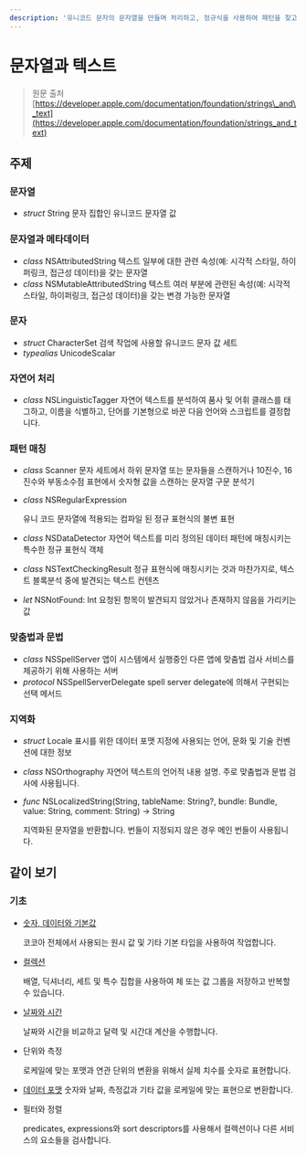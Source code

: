 ```yaml
---
description: '유니코드 문자의 문자열을 만들며 처리하고, 정규식을 사용하여 패턴을 찾고, 텍스트의 자연어 분석을 수행합니다.'
---
```


# 문자열과 텍스트

> 원문 출처  
> [https://developer.apple.com/documentation/foundation/strings\_and\_text](https://developer.apple.com/documentation/foundation/strings_and_text)

## 주제 <a id="topics"></a>

### 문자열 <a id="strings"></a>

* _struct_ String 문자 집합인 유니코드 문자열 값

### 문자열과 메타데이터 <a id="strings-with-metadata"></a>

* _class_ NSAttributedString 텍스트 일부에 대한 관련 속성\(예: 시각적 스타일, 하이퍼링크, 접근성 데이터\)을 갖는 문자열
* _class_ NSMutableAttributedString 텍스트 여러 부분에 관련된 속성\(예: 시각적 스타일, 하이퍼링크, 접근성 데이터\)을 갖는 변경 가능한 문자열

### 문자 <a id="characters"></a>

* _struct_ CharacterSet 검색 작업에 사용할 유니코드 문자 값 세트
* _typealias_ UnicodeScalar

### 자연어 처리 <a id="natural-language-processing"></a>

* _class_ NSLinguisticTagger 자연어 텍스트를 분석하여 품사 및 어휘 클래스를 태그하고, 이름을 식별하고, 단어를 기본형으로 바꾼 다음 언어와 스크립트를 결정합니다.

### 패턴 매칭 <a id="pattern-matching"></a>

* _class_ Scanner 문자 세트에서 하위 문자열 또는 문자들을 스캔하거나 10진수, 16진수와 부동소수점 표현에서 숫자형 값을 스캔하는 문자열 구문 분석기
* _class_ NSRegularExpression

  유니 코드 문자열에 적용되는 컴파일 된 정규 표현식의 불변 표현

* _class_ NSDataDetector 자연어 텍스트를 미리 정의된 데이터 패턴에 매칭시키는 특수한 정규 표현식 객체
* _class_ NSTextCheckingResult 정규 표현식에 매칭시키는 것과 마찬가지로, 텍스트 블록분석 중에 발견되는 텍스트 컨텐츠
* _let_ NSNotFound: Int 요청된 항목이 발견되지 않았거나 존재하지 않음을 가리키는 값

### 맞춤법과 문법 <a id="spelling-and-grammer"></a>

* _class_ NSSpellServer 앱이 시스템에서 실행중인 다른 앱에 맞춤법 검사 서비스를 제공하기 위해 사용하는 서버
* _protocol_ NSSpellServerDelegate spell server delegate에 의해서 구현되는 선택 메서드

### 지역화 <a id="localization"></a>

* _struct_ Locale 표시를 위한 데이터 포맷 지정에 사용되는 언어, 문화 및 기술 컨벤션에 대한 정보
* _class_ NSOrthography 자연어 텍스트의 언어적 내용 설명. 주로 맞춤법과 문법 검사에 사용됩니다.
* _func_ NSLocalizedString\(String, tableName: String?, bundle: Bundle, value: String, comment: String\) -&gt; String

  지역화된 문자열을 반환합니다. 번들이 지정되지 않은 경우 메인 번들이 사용됩니다.

## 같이 보기 <a id="see-also"></a>

### 기초 <a id="fundamentals"></a>

* [숫자, 데이터와 기본값](numbers-data-and-basic-value.md)

  코코아 전체에서 사용되는 원시 값 및 기타 기본 타입을 사용하여 작업합니다.

* [컬렉션](collections.md)

  배열, 딕셔너리, 세트 및 특수 집합을 사용하여 체 또는 값 그룹을 저장하고 반복할 수 있습니다.

* [날짜와 시간](dates-and-times.md)

  날짜와 시간을 비교하고 달력 및 시간대 계산을 수행합니다.

* 단위와 측정

  로케일에 맞는 포맷과 연관 단위의 변환을 위해서 실제 치수를 숫자로 표현합니다.

* [데이터 포맷](data-formatting.md) 숫자와 날짜, 측정값과 기타 값을 로케일에 맞는 표현으로 변환합니다.
* 필터와 정렬

  predicates, expressions와 sort descriptors를 사용해서 컬렉션이나 다른 서비스의 요소들을 검사합니다.

